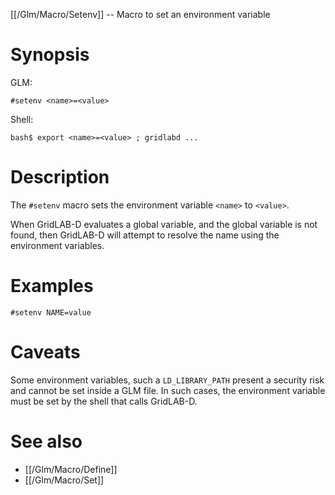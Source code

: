 [[/Glm/Macro/Setenv]] -- Macro to set an environment variable

# Synopsis

GLM:

~~~
#setenv <name>=<value>
~~~

Shell:

~~~
bash$ export <name>=<value> ; gridlabd ...
~~~

# Description

The `#setenv` macro sets the environment variable `<name>` to `<value>`.

When GridLAB-D evaluates a global variable, and the global variable is not found, then GridLAB-D will attempt to resolve the name using the environment variables.

# Examples

~~~
#setenv NAME=value
~~~

# Caveats

Some environment variables, such a `LD_LIBRARY_PATH` present a security risk and cannot be set inside a GLM file.  In such cases, the environment variable must be set by the shell that calls GridLAB-D.

# See also

* [[/Glm/Macro/Define]]
* [[/Glm/Macro/Set]]


